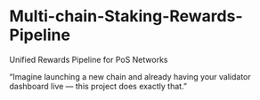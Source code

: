 # Multi-chain-Staking-Rewards-Pipeline
Unified Rewards Pipeline for PoS Networks


“Imagine launching a new chain and already having your validator dashboard live — this project does exactly that.”
